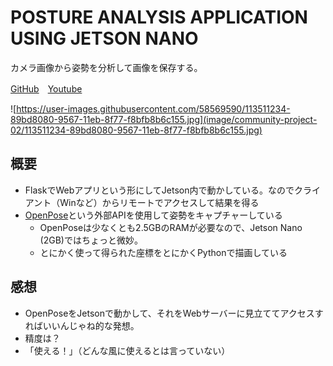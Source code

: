 # POSTURE ANALYSIS APPLICATION USING JETSON NANO

カメラ画像から姿勢を分析して画像を保存する。

[GitHub](https://github.com/ysfzkn/posture-anaylsis-app)　[Youtube](https://www.youtube.com/watch?v=bQAjxHcxU6A)

![https://user-images.githubusercontent.com/58569590/113511234-89bd8080-9567-11eb-8f77-f8bfb8b6c155.jpg](image/community-project-02/113511234-89bd8080-9567-11eb-8f77-f8bfb8b6c155.jpg)

## 概要

* FlaskでWebアプリという形にしてJetson内で動かしている。なのでクライアント（Winなど）からリモートでアクセスして結果を得る
* [OpenPose](https://github.com/CMU-Perceptual-Computing-Lab/openpose)という外部APIを使用して姿勢をキャプチャーしている
  * OpenPoseは少なくとも2.5GBのRAMが必要なので、Jetson Nano (2GB)ではちょっと微妙。
  * とにかく使って得られた座標をとにかくPythonで描画している

## 感想

* OpenPoseをJetsonで動かして、それをWebサーバーに見立ててアクセスすればいいんじゃね的な発想。
* 精度は？
* 「使える！」（どんな風に使えるとは言っていない）
